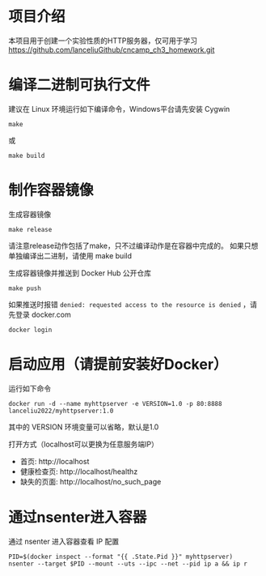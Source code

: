 # 项目介绍

本项目用于创建一个实验性质的HTTP服务器，仅可用于学习
https://github.com/lanceliuGithub/cncamp_ch3_homework.git

# 编译二进制可执行文件

建议在 Linux 环境运行如下编译命令，Windows平台请先安装 Cygwin
```
make
```
或
```
make build
```

# 制作容器镜像

生成容器镜像
```
make release
```
请注意release动作包括了make，只不过编译动作是在容器中完成的。
如果只想单独编译出二进制，请使用 make build

生成容器镜像并推送到 Docker Hub 公开仓库
```
make push
```

如果推送时报错 `denied: requested access to the resource is denied` ，请先登录 docker.com
```
docker login
```

# 启动应用（请提前安装好Docker）

运行如下命令
```
docker run -d --name myhttpserver -e VERSION=1.0 -p 80:8888 lanceliu2022/myhttpserver:1.0
```
其中的 VERSION 环境变量可以省略，默认是1.0

打开方式（localhost可以更换为任意服务端IP）

- 首页: http://localhost
- 健康检查页: http://localhost/healthz
- 缺失的页面: http://localhost/no_such_page

# 通过nsenter进入容器

通过 nsenter 进入容器查看 IP 配置
```
PID=$(docker inspect --format "{{ .State.Pid }}" myhttpserver)
nsenter --target $PID --mount --uts --ipc --net --pid ip a && ip r
```
